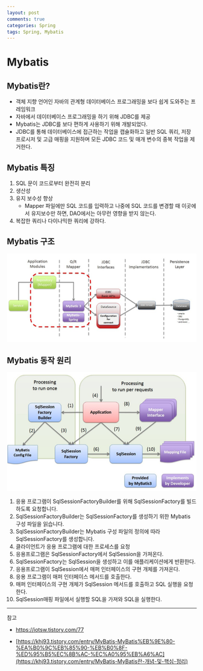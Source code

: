 ```yaml
---
layout: post
comments: true
categories: Spring
tags: Spring, Mybatis
---
```


# Mybatis



## Mybatis란?

- 객체 지향 언어인 자바의 관계형 데이터베이스 프로그래밍을 보다 쉽게 도와주는 프레임워크
- 자바에서 데이터베이스 프로그래밍을 하기 위해 JDBC를 제공
- Mybatis는 JDBC를 보다 편하게 사용하기 위해 개발되었다.
- JDBC를 통해 데이터베이스에 접근하는 작업을 캡슐화하고 일반 SQL 쿼리, 저장 프로시저 및 고급 매핑을 지원하며 모든 JDBC 코드 및 매개 변수의 중복 작업을 제거한다.



## Mybatis 특징

1. SQL 문이 코드로부터 완전히 분리
2. 생산성
3. 유지 보수성 향상
   - Mapper 파일에만 SQL 코드를 입력하고 나중에 SQL 코드를 변경할 때 이곳에서 유지보수만 하면, DAO에서는 아무런 영향을 받지 않는다.
4. 복잡한 쿼리나 다이나믹한 쿼리에 강하다.



## Mybatis 구조

![](../../assets/spring/mybatis1.PNG)



## Mybatis 동작 원리

![](../../assets/spring/mybatis2.PNG)

1. 응용 프로그램이 SqlSessionFactoryBuilder를 위해 SqlSessionFactory를 빌드하도록 요청합니다.
2. SqlSessionFactoryBuilder는 SqlSessionFactory를 생성하기 위한 Mybatis 구성 파일을 읽습니다.
3. SqlSessionFactoryBuilder는 Mybatis 구성 파일의 정의에 따라 SqlSessionFactory를 생성합니다.
4. 클라이언트가 응용 프로그램에 대한 프로세스를 요청
5. 응용프로그램은 SqlSessionFactory에서 SqlSession을 가져온다.
6. SqlSessionFactory는 SqlSession을 생성하고 이를 애플리케이션에게 반환한다.
7. 응용프로그램이 SqlSession에서 매퍼 인터페이스의 구현 개체를 가져온다.
8. 응용 프로그램이 매퍼 인터페이스 메서드를 호출한다.
9. 매퍼 인터페이스의 구현 개체가 SqlSession 메서드를 호출하고 SQL 실행을 요청한다.
10. SqlSession매핑 파일에서 실행할 SQL을 가져와 SQL을 실행한다.

---
참고

- <https://iotsw.tistory.com/77>

- [https://khj93.tistory.com/entry/MyBatis-MyBatis%EB%9E%80-%EA%B0%9C%EB%85%90-%EB%B0%8F-%ED%95%B5%EC%8B%AC-%EC%A0%95%EB%A6%AC](https://khj93.tistory.com/entry/MyBatis-MyBatis란-개념-및-핵심-정리)